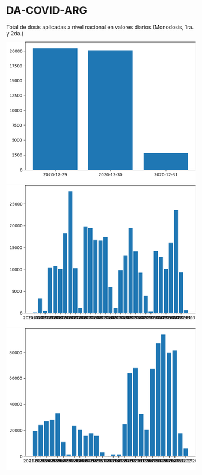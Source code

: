 # DA-COVID-ARG
Total de dosis aplicadas a nivel nacional en valores diarios (Monodosis, 1ra. y 2da.)

<img src="https://github.com/facumruiz/DA-COVID-ARG/blob/main/img/descarga.png" alt="My cool logo"/>
<img src="https://github.com/facumruiz/DA-COVID-ARG/blob/main/img/descarga%20(1).png" alt="My cool logo"/>
<img src="https://github.com/facumruiz/DA-COVID-ARG/blob/main/img/descarga%20(2).png" alt="My cool logo"/>
